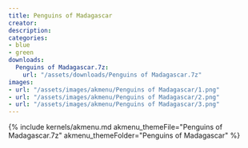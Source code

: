 ```yaml
---
title: Penguins of Madagascar
creator: 
description: 
categories:
- blue
- green
downloads:
  Penguins of Madagascar.7z:
    url: "/assets/downloads/Penguins of Madagascar.7z"
images:
- url: "/assets/images/akmenu/Penguins of Madagascar/1.png"
- url: "/assets/images/akmenu/Penguins of Madagascar/2.png"
- url: "/assets/images/akmenu/Penguins of Madagascar/3.png"
---
```


{% include kernels/akmenu.md akmenu_themeFile="Penguins of Madagascar.7z" akmenu_themeFolder="Penguins of Madagascar" %}

